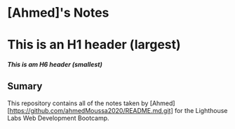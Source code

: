# [Ahmed]'s Notes
# This is an H1 header (largest)
##### This is am H6 header (smallest)

## Sumary

This repository contains all of the notes taken by [Ahmed][https://github.com/ahmedMoussa2020/README.md.git] for the Lighthouse Labs Web Development Bootcamp.